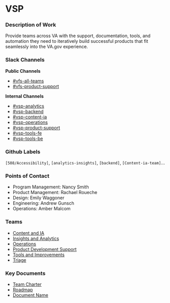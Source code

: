 # VSP 

### Description of Work
Provide teams across VA with the support, documentation, tools, and automation they need to iteratively build successful products that fit seamlessly into the VA.gov experience.


### Slack Channels

**Public Channels**
- [#vfs-all-teams](https://dsva.slack.com/channels/vfs-all-teams)
- [#vfs-product-support](https://dsva.slack.com/channels/vfs-product-support)

**Internal Channels**
- [#vsp-analytics](https://dsva.slack.com/channels/vsp-analytics)
- [#vsp-backend](https://dsva.slack.com/channels/vsp-backend)
- [#vsp-content-ia](https://dsva.slack.com/channels/vsp-content-ia) 
- [#vsp-operations](https://dsva.slack.com/channels/vsp-operations)
- [#vsp-product-support](https://dsva.slack.com/channels/vsp-product-support)
- [#vsp-tools-fe](https://dsva.slack.com/channels/vsp-tools-fe)
- [#vsp-tools-be](https://dsva.slack.com/channels/vsp-tools-be)


### Github Labels
`[508/Accessibility]`, `[analytics-insights]`, `[backend]`, `[Content-ia-team]`...

### Points of Contact
- Program Management: Nancy Smith
- Product Management:  Rachael Roueche
- Design: Emily Waggoner
- Engineering: Andrew Gunsch
- Operations:  Amber Malcom

### Teams
- [Content and IA](https://github.com/department-of-veterans-affairs/va.gov-team/tree/master/teams/vsp/teams/content-ia)
- [Insights and Analytics](https://github.com/department-of-veterans-affairs/va.gov-team/tree/master/teams/vsp/teams/insights-analytics)
- [Operations](https://github.com/department-of-veterans-affairs/va.gov-team/tree/master/teams/vsp/teams/operations)
- [Product Development Support](https://github.com/department-of-veterans-affairs/va.gov-team/tree/master/teams/vsp/teams/product-dev-support)
- [Tools and Improvements](https://github.com/department-of-veterans-affairs/va.gov-team/tree/master/teams/vsp/teams/tools)
- [Triage](https://github.com/department-of-veterans-affairs/va.gov-team/tree/master/teams/vsp/teams/triage)


### Key Documents

- [Team Charter]()
- [Roadmap]()
- [Document Name]()
